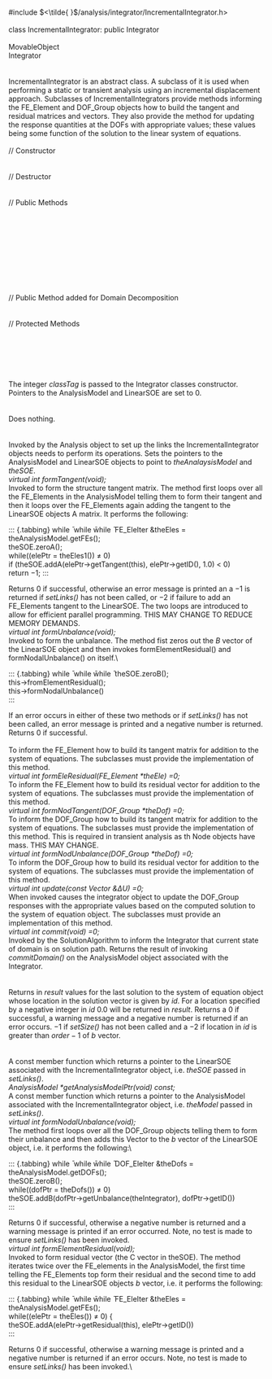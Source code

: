 \
\#include $<\tilde{ }$/analysis/integrator/IncrementalIntegrator.h$>$\
\
class IncrementalIntegrator: public Integrator\
\
MovableObject\
Integrator\
\
\
IncrementalIntegrator is an abstract class. A subclass of it is used
when performing a static or transient analysis using an incremental
displacement approach. Subclasses of IncrementalIntegrators provide
methods informing the FE_Element and DOF_Group objects how to build the
tangent and residual matrices and vectors. They also provide the method
for updating the response quantities at the DOFs with appropriate
values; these values being some function of the solution to the linear
system of equations.\
\
// Constructor\
\
\
// Destructor\
\
\
// Public Methods\
\
\
\
\
\
\
\
\
\
\
// Public Method added for Domain Decomposition\
\
\
// Protected Methods\
\
\
\
\
\
\
The integer *classTag* is passed to the Integrator classes constructor.
Pointers to the AnalysisModel and LinearSOE are set to $0$.\
\
\
Does nothing.\
\
\
Invoked by the Analysis object to set up the links the
IncrementalIntegrator objects needs to perform its operations. Sets the
pointers to the AnalysisModel and LinearSOE objects to point to
*theAnalaysisModel* and *theSOE*.\
*virtual int formTangent(void);*\
Invoked to form the structure tangent matrix. The method first loops
over all the FE_Elements in the AnalysisModel telling them to form their
tangent and then it loops over the FE_Elements again adding the tangent
to the LinearSOE objects A matrix. It performs the following:

::: {.tabbing}
while ̄ while w̄hile ̄ FE_EleIter &theEles = theAnalysisModel.getFEs();\
theSOE.zeroA();\
while((elePtr = theEles1()) $\neq$ 0)\
if (theSOE.addA(elePtr-$>$getTangent(this), elePtr-$>$getID(), $1.0$)
$<$ 0)\
return $-1$;
:::

Returns $0$ if successful, otherwise an error message is printed an a
$-1$ is returned if *setLinks()* has not been called, or $-2$ if failure
to add an FE_Elements tangent to the LinearSOE. The two loops are
introduced to allow for efficient parallel programming. THIS MAY CHANGE
TO REDUCE MEMORY DEMANDS.\
*virtual int formUnbalance(void);*\
Invoked to form the unbalance. The method fist zeros out the $B$ vector
of the LinearSOE object and then invokes formElementResidual() and
formNodalUnbalance() on itself.\

::: {.tabbing}
while ̄ while w̄hile ̄ theSOE.zeroB();\
this-$>$fromElementResidual();\
this-$>$formNodalUnbalance()\
:::

If an error occurs in either of these two methods or if *setLinks()* has
not been called, an error message is printed and a negative number is
returned. Returns $0$ if successful.\
\
To inform the FE_Element how to build its tangent matrix for addition to
the system of equations. The subclasses must provide the implementation
of this method.\
*virtual int formEleResidual(FE_Element \*theEle) =0;*\
To inform the FE_Element how to build its residual vector for addition
to the system of equations. The subclasses must provide the
implementation of this method.\
*virtual int formNodTangent(DOF_Group \*theDof) =0;*\
To inform the DOF_Group how to build its tangent matrix for addition to
the system of equations. The subclasses must provide the implementation
of this method. This is required in transient analysis as th Node
objects have mass. THIS MAY CHANGE.\
*virtual int formNodUnbalance(DOF_Group \*theDof) =0;*\
To inform the DOF_Group how to build its residual vector for addition to
the system of equations. The subclasses must provide the implementation
of this method.\
*virtual int update(const Vector &$\Delta U$) =0;*\
When invoked causes the integrator object to update the DOF_Group
responses with the appropriate values based on the computed solution to
the system of equation object. The subclasses must provide an
implementation of this method.\
*virtual int commit(void) =0;*\
Invoked by the SolutionAlgorithm to inform the Integrator that current
state of domain is on solution path. Returns the result of invoking
*commitDomain()* on the AnalysisModel object associated with the
Integrator.\
\
\
Returns in *result* values for the last solution to the system of
equation object whose location in the solution vector is given by *id*.
For a location specified by a negative integer in *id* 0.0 will be
returned in *result*. Returns a $0$ if successful, a warning message and
a negative number is returned if an error occurs. $-1$ if *setSize()*
has not been called and a $-2$ if location in *id* is greater than
$order-1$ of $b$ vector.\
\
\
A const member function which returns a pointer to the LinearSOE
associated with the IncrementalIntegrator object, i.e. *theSOE* passed
in *setLinks()*.\
*AnalysisModel \*getAnalysisModelPtr(void) const;*\
A const member function which returns a pointer to the AnalysisModel
associated with the IncrementalIntegrator object, i.e. *theModel* passed
in *setLinks()*.\
*virtual int formNodalUnbalance(void);*\
The method first loops over all the DOF_Group objects telling them to
form their unbalance and then adds this Vector to the $b$ vector of the
LinearSOE object, i.e. it performs the following:\

::: {.tabbing}
while ̄ while w̄hile ̄ DOF_EleIter &theDofs =
theAnalysisModel.getDOFs();\
theSOE.zeroB();\
while((dofPtr = theDofs()) $\neq$ 0)\
theSOE.addB(dofPtr-$>$getUnbalance(theIntegrator), dofPtr-$>$getID())\
:::

Returns $0$ if successful, otherwise a negative number is returned and a
warning message is printed if an error occurred. Note, no test is made
to ensure *setLinks()* has been invoked.\
*virtual int formElementResidual(void);*\
Invoked to form residual vector (the C vector in theSOE). The method
iterates twice over the FE_elements in the AnalysisModel, the first time
telling the FE_Elements top form their residual and the second time to
add this residual to the LinearSOE objects $b$ vector, i.e. it performs
the following:

::: {.tabbing}
while ̄ while w̄hile ̄ FE_EleIter &theEles = theAnalysisModel.getFEs();\
while((elePtr = theEles()) $\neq$ 0) {\
theSOE.addA(elePtr-$>$getResidual(this), elePtr-$>$getID())\
:::

Returns $0$ if successful, otherwise a warning message is printed and a
negative number is returned if an error occurs. Note, no test is made to
ensure *setLinks()* has been invoked.\
